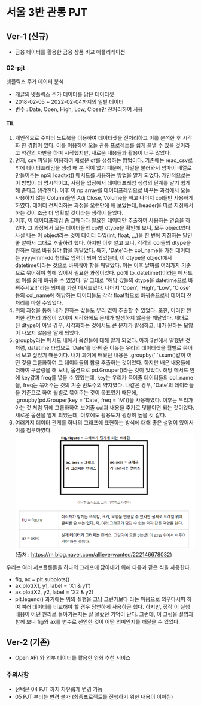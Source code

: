 # 서울 3반 관통 PJT

## Ver-1 (신규)
- 금융 데이터를 활용한 금융 상품 비교 애플리케이션



### 02-pjt
넷플릭스 주가 데이터 분석
- 캐글의 넷플릭스 주가 데이터를 담은 데이터셋
- 2018-02-05 ~ 2022-02-04까지의 일별 데이터 
- 변수 : Date, Open, High, Low, Close만 전처리하여 사용

#### TIL
1. 개인적으로 주피터 노트북을 이용하여 데이터셋을 전처리하고 이를 분석한 후 시각화 한 경험이 있다. 이를 이용하여 오늘 관통 프로젝트를 쉽게 끝낼 수 있을 것이라고 약간의 자만을 하며 시작했지만, 새로운 내용들과 활용이 너무 많았다.
2. 먼저, csv 파일을 이용하여 새로운 df를 생성하는 방법이다. 기존에는 read_csv로밖에 데이터프레임을 생성 해 본 적이 없기 때문에, 파일을 불러와서 넘파이 배열로 만들어주는 np의 loadtxt() 메서드를 사용하는 방법을 알게 되었다. 개인적으로는 이 방법이 더 명시적이고, 사람들 입장에서 데이터프레임 생성의 단계를 알기 쉽게 해 준다고 생각한다. 이후 이 np.array를 데이터프레임으로 바꾸는 과정에서
오늘 사용하지 않는 Column들인 Adj Close, Volume을 빼고 나머지 col들만 사용하게 하였다. 데이터 전처리하는 과정을 오랜만에 해 보았는데, header을 따로 지정해서 하는 것이 조금 더 명확할 것이라는 생각이 들었다.
3. 이후, 이 데이터프레임 중 그때마다 필요한 데이터만 추출하여 사용하는 연습을 하였다. 그 과정에서 모든 데이터들의 col별 dtype을 확인해 보니, 모두 object였다. 사실 나는 이 object라는 것이 데이터 타입(int, float, ,,,)을 한 번에 지칭하는 말인 줄 알아서 그대로 추출하려 했다. 하지만 이후 알고 보니, 각각의 col들의 dtype을 원하는 대로 바꿔줘야 함을 깨달았다. 특히, 'Date'라는 col_name을 가진 데이터는 yyyy-mm-dd 형태로 입력이 되어 있었는데, 이 dtype을 object에서 datetime이라는 것으로 바꿔줘야 함을 깨달았다. 이는 이후 날짜를 여러가지 기준으로 묶어줘야 함에 있어서 필요한 과정이었다. pd에 to_datetime()이라는 메서드로 이를 쉽게 바꿔줄 수 있었다. 말 그대로 "해당 값들의 dtype을 datetime으로 바꿔주세요!!"라는 의미를 가진 메서드였다. 나머지 'Open', 'High', 'Low', 'Close' 등의 col_name에 해당하는 데이터들도 각각 float형으로 바꿔줌으로써 데이터 전처리를 마칠 수있었다.
4. 위의 과정을 통해 내가 원하는 값들도 무리 없이 추출할 수 있었다. 또한, 이러한 완벽한 전처리 과정이 있어야 시각화에도 문제가 발생하지 않음을 깨달았다. 제대로 된 dtype이 아닐 경우, 시각화하는 것에서도 큰 문제가 발생하고, 내가 원하는 모양이 나오지 않음을 알게 되었다.
5. groupby라는 메서드 내에서 옵션들에 대해 알게 되었다. 아까 3번에서 말했던 것 처럼, datetime 타입으로 'Date'를 바꿔 준 이유는 우리의 데이터셋을 월별로 묶어서 보고 싶었기 때문이다. 내가 과거에 배웠던 내용은 .groupby(' ').sum()같이 어떤 것을 그룹화하여 그 데이터들의 합을 추출하는 것이었다. 하지만 배운 내용들에 더하여 구글링을 해 보니, 옵션으로 pd.Grouper()라는 것이 있었다. 해당 메서드 안에 key값과 freq를 넣을 수 있었는데, key는 우리가 묶어줄 데이터들의 col_name을, freq는 묶어주는 것의 기준 빈도수의 약자였다. 나같은 경우, 'Date'의 데이터들을 기준으로 하여 월별로 묶어주는 것이 목표였기 때문에, .groupby(pd.Grouper(key = 'Date', freq = 'M'))을 사용하였다. 이후는 우리가 아는 것 처럼 뒤에 그룹화하여 보여줄 col과 내용을 추가로 덧붙이면 되는 것이었다. 새로운 옵션을 알게 되었는데, 이후에도 활용도가 굉장히 높을 것 같다.
6. 여러가지 데이터 관계를 하나의 그래프에 표현하는 방식에 대해 좋은 설명이 있어서 이를 첨부하였다.
![Alt text](image.png)
(출처 : https://m.blog.naver.com/allieverwanted/222146678032)

우리는 여러 서브플롯들을 하나의 그래프에 담아내기 위해 다음과 같은 식을 사용한다.
- fig, ax = plt.subplots()
- ax.plot(X1, y1, label = 'X1 & y1')
- ax.plot(X2, y2, label = 'X2 & y2)
- plt.legend()
과거에는 위의 실행을 그냥 그런가보다 라는 마음으로 외우다시피 하여 여러 데이터를 비교해야 할 경우 당연하게 사용하곤 했다. 하지만, 정작 이 실행 내용이 어떤 원리로 돌아가는지는 잘 몰랐던 기억이 난다. 그런데, 이 그림을 설명과 함께 보니 fig와 ax를 변수로 선언한 것이 어떤 의미인지를 깨달을 수 있었다.



## Ver-2 (기존)
- Open API 와 외부 데이터를 활용한 영화 추천 서비스

### 주의사항
- 선택은 04 PJT 까지 자유롭게 변경 가능
- 05 PJT 부터는 변경 불가 (최종프로젝트를 진행하기 위한 내용이 이어짐)
